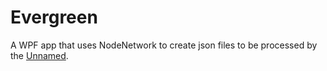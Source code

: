 # Evergreen
A WPF app that uses NodeNetwork to create json files to be processed by the [Unnamed](https://github.com/StellarWitch7/Unnamed). 
